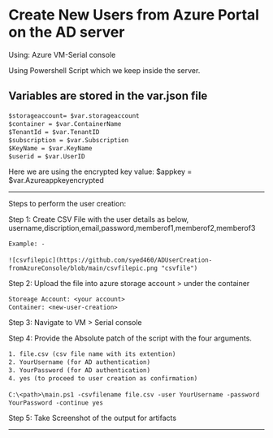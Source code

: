 # Create New Users from Azure Portal on the AD server

Using:
    Azure VM-Serial console

Using Powershell Script which we keep inside the server.

## Variables are stored in the var.json file

    $storageaccount= $var.storageaccount
    $container = $var.ContainerName
    $TenantId = $var.TenantID
    $subscription = $var.Subscription
    $KeyName = $var.KeyName
    $userid = $var.UserID


Here we are using the encrypted key value:
    $appkey = $var.Azureappkeyencrypted

-----------------------------------
Steps to perform the user creation:

Step 1:
	Create CSV File with the user details as below,
    username,discription,email,password,memberof1,memberof2,memberof3

    Example: -

    ![csvfilepic](https://github.com/syed460/ADUserCreation-fromAzureConsole/blob/main/csvfilepic.png "csvfile")
    

Step 2:
	Upload the file into azure storage account > under the container
	
	Storeage Account: <your account>
	Container: <new-user-creation>

Step 3:
	Navigate to VM > Serial console 
	

Step 4:
	Provide the Absolute patch of the script with the four arguments.
	
    1. file.csv (csv file name with its extention)
    2. YourUsername (for AD authentication)
    3. YourPassword (for AD authentication)
    4. yes (to proceed to user creation as confirmation)

	C:\<path>\main.ps1 -csvfilename file.csv -user YourUsername -password YourPassword -continue yes

Step 5:
    Take Screenshot of the output for artifacts

-------------------
